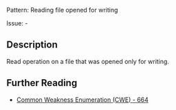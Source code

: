 Pattern: Reading file opened for writing

Issue: -

## Description

Read operation on a file that was opened only for writing.

## Further Reading

* [Common Weakness Enumeration (CWE) - 664](https://cwe.mitre.org/data/definitions/664.html)